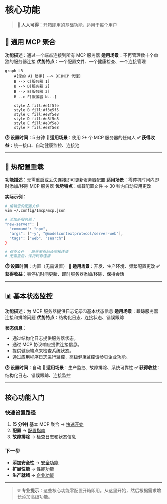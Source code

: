 # 核心功能

> **🎯 人人可得**：开箱即用的基础功能，适用于每个用户

## 🔗 通用 MCP 聚合

**功能描述**：通过一个端点连接到所有 MCP 服务器
**适用场景**：不再管理数十个单独的服务器连接
**优势特点**：一个配置文件、一个健康检查、一个连接管理

```mermaid
graph LR
    A[您的 AI 助手] --> B[1MCP 代理]
    B --> C[服务器 1]
    B --> D[服务器 2]
    B --> E[服务器 3]
    B --> F[服务器 N...]

    style A fill:#e1f5fe
    style B fill:#f3e5f5
    style C fill:#e8f5e8
    style D fill:#e8f5e8
    style E fill:#e8f5e8
    style F fill:#e8f5e8
```

**⏱️ 设置时间**：5 分钟
**🎯 适用场景**：使用 2+ 个 MCP 服务器的任何人
**✅ 获得收益**：统一接口、自动健康监控、连接池

---

## 🔄 热配置重载

**功能描述**：无需重启或丢失连接即可更新服务器配置
**适用场景**：零停机时间内即时添加/移除 MCP 服务器
**优势特点**：编辑配置文件 → 30 秒内自动应用更改

**实际示例**：

```bash
# 编辑您的配置文件
vim ~/.config/1mcp/mcp.json

# 添加新服务器：
"new-server": {
  "command": "npx",
  "args": ["-y", "@modelcontextprotocol/server-web"],
  "tags": ["web", "search"]
}

# 保存文件 → 服务器自动检测和连接
# 无需重启，保持现有连接
```

**⏱️ 设置时间**：内置（无需设置）
**🎯 适用场景**：开发、生产环境、频繁配置更改
**✅ 获得收益**：零停机时间更新、即时服务器添加/移除、保持会话

---

## 📊 基本状态监控

**功能描述**：为 MCP 服务器提供日志记录和基本状态信息
**适用场景**：跟踪服务器连接和排除问题
**优势特点**：结构化日志、连接状态、错误跟踪

**状态信息**：

- 通过结构化日志提供服务器状态。
- 通过 MCP 协议响应提供连接信息。
- 提供健康端点来检查系统状态。
- 通过应用程序日志进行监控，高级健康监控请参见[企业功能](/guide/features/enterprise)。

**⏱️ 设置时间**：自动
**🎯 适用场景**：生产监控、故障排除、系统可靠性
**✅ 获得收益**：结构化日志、错误跟踪、连接监控

---

## 核心功能入门

### 快速设置路径

1. **[5 分钟]** 基本 MCP 聚合 → [快速开始](/guide/getting-started#🌟-level-1-basic-proxy-5-minutes)
2. **配置** → [配置指南](/guide/configuration)
3. **故障排除** → 检查日志和状态信息

### 下一步

- **添加安全性** → [安全功能](/guide/features/security)
- **扩展性能** → [性能功能](/guide/features/performance)
- **生产就绪** → [企业功能](/guide/features/enterprise)

---

> **💡 专业提示**：这些核心功能零配置开箱即用。从这里开始，然后根据需求增长添加高级功能。
